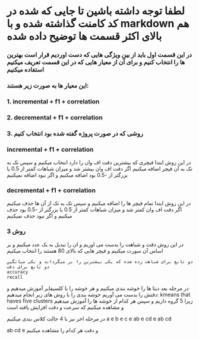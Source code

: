 # لطفا توجه داشته باشین تا جایی که شده در کد کامنت گذاشته شده و با markdown هم بالای اکثر قسمت ها توضیح داده شده 

### در این قسمت اول باید از بین ویژگی هایی که دست اوردیم قرار است بهترین ها را انتخاب کنیم و برای آن از معیار هایی که در این قسمت تعریف میکنیم استفاده میکنیم
### این معیار ها به صورت زیر هستند:
### 1. incremental + f1 + correlation
### 2. decremental + f1 + correlation
### 3. روشی که در صورت پروژه گفته شده بود انتخاب کنیم

### incremental + f1 + correlation
<p>
در این روش ابتدا فیچری که بیشترین دقت اف وان را دارد انتخاب میکنیم و سپس تک به تک به آن فیچر
اضافه میکنیم اگر دقت اف وان بیشتر شد و میزان شباهات کمتر از 0.5 یا بزرگتر از -0.5 بود اضافه میکنیم و اگر نبود اضافه نمیکنیم
</p>

### decremental + f1 + correlation
<p>
در این روش ابتدا تمام فیچر ها را اضافه میکنیم و سپس تک به تک از آن ها حذف میکنیم اگر دقت اف وان کمتر شد و میزان شباهات کمتر از 0.5 یا بزرگتر از -0.5 بود حذف میکنیم و اگر نبود حذف نمیکنیم
</p>

### روش 3
<p>
    در این روش دقت و شباهت را بدست می اوریم و ان را تبدیل به یک عدد میکنیم و بر اساس آن سورت میکنیم و فیچر هایی که بالای 80 هستند را انتخاب میکنیم 

    دو تابع برای شباهت زده شده که یکی بیشترین را بر میگرداند و یکی میانگین 
    دو تابع برای دقت 
    accuracy
    recall
</p>


در مرحله بعد دیتا ها را خوشه بندی میکنیم و هر خوشه را با کلسیفایر آموزش میدهیم و دقتش را بدست می آوریم خوشه بندی را با روش های زیر انجام میدهیم:
kmeans that haves five clusters
زیرا 5 گروه داریم و سپس هر کدام از خوشه ها را آموزش میدهیم و مشاهده میکنیم که سرعت و دقت افزایش یافته است 

در مرحله اخر نیز با 4 حالت کلاس بندی میکنیم 
a e
b e
c e
ab e
cd e
ab cd

ab cd e
و دقت هر کدام را مشاهده میکنیم
